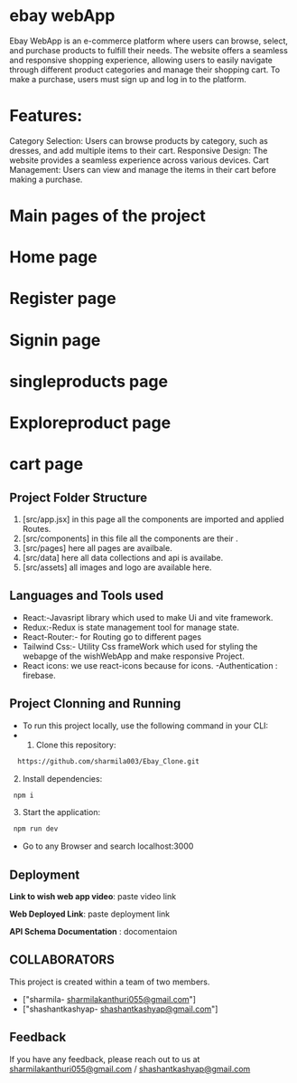 # **ebay webApp**
  Ebay WebApp is an e-commerce platform where users can browse, select, and purchase products to fulfill their needs. The website offers a seamless and responsive shopping experience, allowing users to easily navigate through different product categories and manage their shopping cart. To make a purchase, users must sign up and log in to the platform.

# Features:

Category Selection: Users can browse products by category, such as dresses, and add multiple items to their cart.
Responsive Design: The website provides a seamless experience across various devices.
Cart Management: Users can view and manage the items in their cart before making a purchase.

# Main pages of the project
#  Home page 

#  Register page 

#  Signin page

#  singleproducts page

#  Exploreproduct page

#  cart page


## **Project Folder Structure**
1. [src/app.jsx]  in this page all the components are imported and applied Routes.
3. [src/components]  in this file all the components are their .
4. [src/pages] here all pages are availbale.
5. [src/data] here all data collections  and  api  is availabe.
6. [src/assets] all images and logo are available here.


## **Languages and Tools used**
  - React:-Javasript library which used to make Ui  and   vite  framework.
  - Redux:-Redux is state management tool for manage state.
  - React-Router:- for Routing go to different pages
  - Tailwind Css:- Utility Css frameWork which used for styling the webapge of the wishWebApp and make responsive Project.
  - React icons: we use react-icons because for icons.
  -Authentication : firebase.  


## **Project Clonning and Running**
- To run this project locally, use the following command in your CLI:
- 1. Clone this repository: 

```bash
  https://github.com/sharmila003/Ebay_Clone.git
```

2. Install dependencies:

```bash
 npm i
```

3. Start the application:

```bash
 npm run dev
```
- Go to any Browser and search localhost:3000

## **Deployment**

**Link to wish web app video**: paste video link

**Web Deployed Link**:  paste deployment link

**API Schema Documentation** :  docomentaion

## **COLLABORATORS**
This project is created within a team of two members.
- ["sharmila- sharmilakanthuri055@gmail.com"]
- ["shashantkashyap- shashantkashyap@gmail.com"]

##  **Feedback**

If you have any feedback, please reach out to us at sharmilakanthuri055@gmail.com / shashantkashyap@gmail.com
